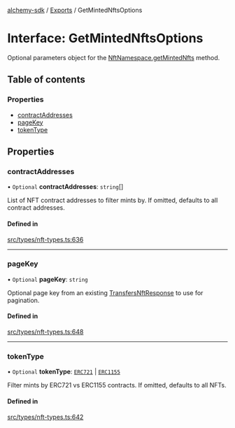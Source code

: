 [alchemy-sdk](../README.md) / [Exports](../modules.md) / GetMintedNftsOptions

# Interface: GetMintedNftsOptions

Optional parameters object for the [NftNamespace.getMintedNfts](../classes/NftNamespace.md#getmintednfts) method.

## Table of contents

### Properties

- [contractAddresses](GetMintedNftsOptions.md#contractaddresses)
- [pageKey](GetMintedNftsOptions.md#pagekey)
- [tokenType](GetMintedNftsOptions.md#tokentype)

## Properties

### contractAddresses

• `Optional` **contractAddresses**: `string`[]

List of NFT contract addresses to filter mints by. If omitted, defaults to
all contract addresses.

#### Defined in

[src/types/nft-types.ts:636](https://github.com/alchemyplatform/alchemy-sdk-js/blob/fb68bb4a/src/types/nft-types.ts#L636)

___

### pageKey

• `Optional` **pageKey**: `string`

Optional page key from an existing [TransfersNftResponse](TransfersNftResponse.md) to use for
pagination.

#### Defined in

[src/types/nft-types.ts:648](https://github.com/alchemyplatform/alchemy-sdk-js/blob/fb68bb4a/src/types/nft-types.ts#L648)

___

### tokenType

• `Optional` **tokenType**: [`ERC721`](../enums/NftTokenType.md#erc721) \| [`ERC1155`](../enums/NftTokenType.md#erc1155)

Filter mints by ERC721 vs ERC1155 contracts. If omitted, defaults to all
NFTs.

#### Defined in

[src/types/nft-types.ts:642](https://github.com/alchemyplatform/alchemy-sdk-js/blob/fb68bb4a/src/types/nft-types.ts#L642)
